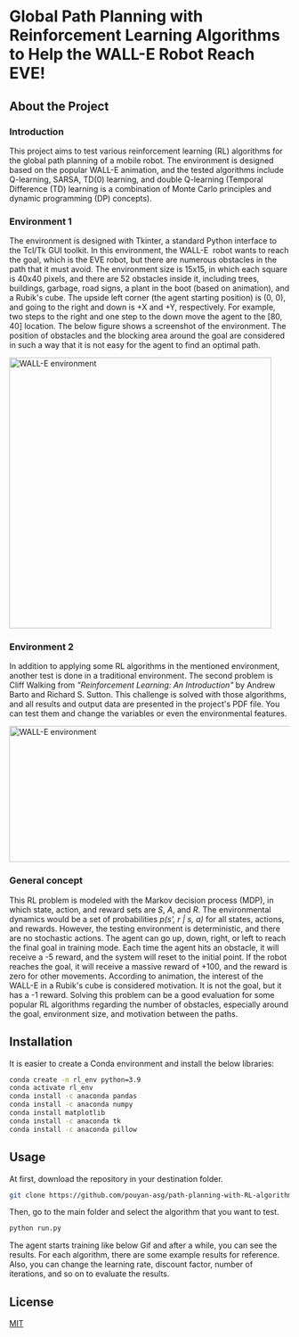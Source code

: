 # Global Path Planning with Reinforcement Learning Algorithms to Help the WALL-E Robot Reach EVE!

## About the Project

### Introduction

This project aims to test various reinforcement learning (RL) algorithms for the global path planning of a mobile robot. The environment is designed based on the popular WALL-E animation, and the tested algorithms include Q-learning, SARSA, TD(0) learning, and double Q-learning (Temporal Difference (TD) learning is a combination of Monte Carlo principles and dynamic programming (DP) concepts).

### Environment 1

The environment is designed with Tkinter, a standard Python interface to the Tcl/Tk GUI toolkit. In this environment, the WALL-E  robot wants to reach the goal, which is the EVE robot, but there are numerous obstacles in the path that it must avoid.
The environment size is 15x15, in which each square is 40x40 pixels, and there are 52 obstacles inside it, including trees, buildings, garbage, road signs, a plant in the boot (based on animation), and a Rubik's cube. The upside left corner (the agent starting position) is (0, 0), and going to the right and down is +X and +Y, respectively. For example, two steps to the right and one step to the down move the agent to the [80, 40] location.
The below figure shows a screenshot of the environment. The position of obstacles and the blocking area around the goal are considered in such a way that it is not easy for the agent to find an optimal path.

<img src="https://drive.google.com/uc?export=view&id=1K1erGU7y1feCwsHUE8XyMp5JHNlTXHOU" width="471" height="486" alt="WALL-E environment" align="middle">

### Environment 2

In addition to applying some RL algorithms in the mentioned environment, another test is done in a traditional environment. The second problem is Cliff Walking from *"Reinforcement Learning: An Introduction"* by Andrew Barto and Richard S. Sutton. This challenge is solved with those algorithms, and all results and output data are presented in the project's PDF file. You can test them and change the variables or even the environmental features.

<img src="https://drive.google.com/file/d/1RsVrXi22ok_BYnEaNZYYXmdrl1PyQbND/view?usp=sharing" width="640" height="244" alt="WALL-E environment" align="middle">

### General concept

This RL problem is modeled with the Markov decision process (MDP), in which state, action, and reward sets are *S*, *A*, and *R*. The environmental dynamics would be a set of probabilities *p(s', r | s, a)* for all states, actions, and rewards. However, the testing environment is deterministic, and there are no stochastic actions.
The agent can go up, down, right, or left to reach the final goal in training mode. Each time the agent hits an obstacle, it will receive a -5 reward, and the system will reset to the initial point. If the robot reaches the goal, it will receive a massive reward of +100, and the reward is zero for other movements. According to animation, the interest of the WALL-E in a Rubik's cube is considered motivation. It is not the goal, but it has a -1 reward. Solving this problem can be a good evaluation for some popular RL algorithms regarding the number of obstacles, especially around the goal, environment size, and motivation between the paths.


## Installation

It is easier to create a Conda environment and install the below libraries:

```bash
conda create -n rl_env python=3.9
conda activate rl_env
conda install -c anaconda pandas
conda install -c anaconda numpy
conda install matplotlib
conda install -c anaconda tk
conda install -c anaconda pillow
```

## Usage

At first, download the repository in your destination folder.

```bash
git clone https://github.com/pouyan-asg/path-planning-with-RL-algorithms.git
```
Then, go to the main folder and select the algorithm that you want to test.

```bash
python run.py

```
The agent starts training like below Gif and after a while, you can see the results. For each algorithm, there are some example results for reference. Also, you can change the learning rate, discount factor, number of iterations, and so on to evaluate the results.

## License

[MIT](https://choosealicense.com/licenses/mit/)
